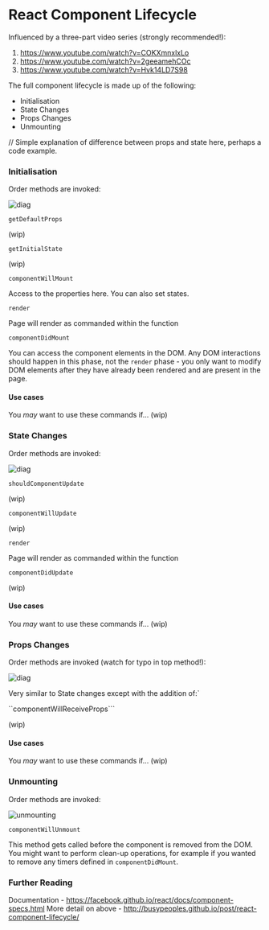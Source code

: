 # React Component Lifecycle

Influenced by a three-part video series (strongly recommended!):

1.  https://www.youtube.com/watch?v=COKXmnxlxLo
2. https://www.youtube.com/watch?v=2geeamehCOc
3. https://www.youtube.com/watch?v=Hvk14LD7S98

The full component lifecycle is made up of the following:

* Initialisation
* State Changes
* Props Changes
* Unmounting

// Simple explanation of difference between props and state here, perhaps a code example.

### Initialisation

Order methods are invoked:

![diag](http://busypeoples.github.io/img/lifecycle_init.png)


```
getDefaultProps
```

(wip)

```
getInitialState
```

(wip)

```
componentWillMount
```

Access to the properties here. You can also set states.

```
render
```

Page will render as commanded within the function

```
componentDidMount
```

You can access the component elements in the DOM. Any DOM interactions should happen in this phase, not the ```render``` phase - you only want to modify DOM elements after they have already been rendered and are present in the page.

#### Use cases

You *may* want to use these commands if… (wip)

### State Changes

Order methods are invoked:

![diag](http://busypeoples.github.io/img/lifecycle_state.png)

```
shouldComponentUpdate
```

(wip)

```
componentWillUpdate
```

(wip)

```
render
```

Page will render as commanded within the function

```
componentDidUpdate
```

(wip)

#### Use cases

You *may* want to use these commands if… (wip)

### Props Changes

Order methods are invoked (watch for typo in top method!):

![diag](http://busypeoples.github.io/img/lifecycle_props.png)

Very similar to State changes except with the addition of:`

``componentWillReceiveProps```

(wip)

#### Use cases

You *may* want to use these commands if… (wip)

### Unmounting

Order methods are invoked:

![unmounting](http://busypeoples.github.io/img/lifecycle_unmount.png)

```
componentWillUnmount
```

This method gets called before the component is removed from the DOM. You might want to perform clean-up operations, for example if you wanted to remove any timers defined in ```componentDidMount```.

### Further Reading

Documentation - https://facebook.github.io/react/docs/component-specs.html
More detail on above - http://busypeoples.github.io/post/react-component-lifecycle/
